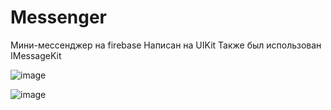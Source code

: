 # Messenger

Мини-мессенджер на firebase
Написан на UIKit
Также был использован IMessageKit 

![image](https://user-images.githubusercontent.com/88937180/170923514-9c1f20e8-5404-48f2-8127-c79f9b0ac5fc.png)

![image](https://user-images.githubusercontent.com/88937180/170923538-58bd3196-496b-46fd-9d54-8bafaeeb45ac.png)


